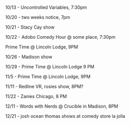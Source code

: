 10/13 - Uncontrolled Variables, 7:30pm

10/20 - two weeks notice, 7pm

10/21 - Stacy Cay show

10/22 - Adobo Comedy Hour @ some place, 7:30pm

Prime Time @ Lincoln Lodge, 9PM

10/26 - Madison show

10/29 - Prime Time @ Lincoln Lodge 9 PM

11/5 - Prime Time @ Lincoln Lodge, 9PM

11/11 - Redline VR, rosies show, 8PM?

11/22 - Zanies Chicago, 8 PM

12/11 - Words with Nerds @ Crucible in Madison, 8PM

12/21 - josh ocean thomas shows at comedy store la jolla
